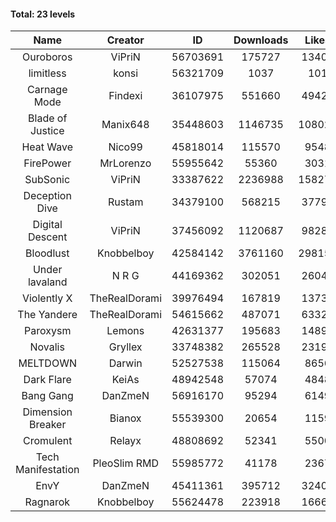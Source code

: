 #### Total: 23 levels

| Name | Creator | ID | Downloads | Likes |
|:---:|:---:|:---:|:---:|:---:|
| Ouroboros | ViPriN | 56703691 | 175727 | 13404
| limitless | konsi | 56321709 | 1037 | 101
| Carnage Mode | Findexi | 36107975 | 551660 | 49425
| Blade of Justice | Manix648 | 35448603 | 1146735 | 108022
| Heat Wave | Nico99 | 45818014 | 115570 | 9548
| FirePower | MrLorenzo | 55955642 | 55360 | 3031
| SubSonic | ViPriN | 33387622 | 2236988 | 158275
| Deception Dive | Rustam | 34379100 | 568215 | 37792
| Digital Descent | ViPriN | 37456092 | 1120687 | 98283
| Bloodlust | Knobbelboy | 42584142 | 3761160 | 298156
| Under lavaland | N R G | 44169362 | 302051 | 26046
| Violently X | TheRealDorami | 39976494 | 167819 | 13732
| The Yandere | TheRealDorami | 54615662 | 487071 | 63326
| Paroxysm | Lemons | 42631377 | 195683 | 14890
| Novalis | Gryllex | 33748382 | 265528 | 23190
| MELTDOWN | Darwin | 52527538 | 115064 | 8656
| Dark Flare | KeiAs | 48942548 | 57074 | 4848
| Bang Gang | DanZmeN | 56916170 | 95294 | 6149
| Dimension Breaker | Bianox | 55539300 | 20654 | 1159
| Cromulent | Relayx | 48808692 | 52341 | 5500
| Tech Manifestation | PleoSlim RMD | 55985772 | 41178 | 2367
| EnvY | DanZmeN | 45411361 | 395712 | 32407
| Ragnarok | Knobbelboy | 55624478 | 223918 | 16660
